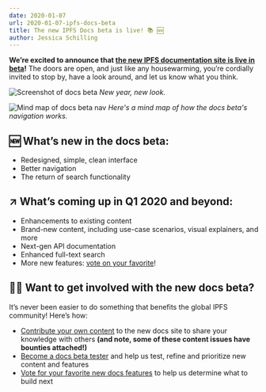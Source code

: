 ```yaml
---
date: 2020-01-07
url: 2020-01-07-ipfs-docs-beta
title: The new IPFS Docs beta is live! 📚 🆕
author: Jessica Schilling
---
```


**We’re excited to announce that [the new IPFS documentation site is live in beta](https://docs-beta.ipfs.io/)!** The doors are open, and just like any housewarming, you’re cordially invited to stop by, have a look around, and let us know what you think.

![Screenshot of docs beta](../076-ipfs-docs-beta/img/docs-beta-screenshot.png)
*New year, new look.*

![Mind map of docs beta nav](../076-ipfs-docs-beta/img/docs-beta-site-mindmap.png)
*Here's a mind map of how the docs beta's navigation works.*

## 🆕 What’s new in the docs beta:
- Redesigned, simple, clean interface
- Better navigation
- The return of search functionality


## ↗️ What’s coming up in Q1 2020 and beyond:
- Enhancements to existing content
- Brand-new content, including use-case scenarios, visual explainers, and more
- Next-gen API documentation
- Enhanced full-text search
- More new features: [vote on your favorite](https://ipfs.canny.io/admin/board/docs-features)!

## 👩‍🔬 Want to get involved with the new docs beta? 
It’s never been easier to do something that benefits the global IPFS community! Here’s how:
- [Contribute your own content](https://github.com/ipfs/docs/issues?q=is%3Aissue+is%3Aopen+label%3A%22help+wanted%22) to the new docs site to share your knowledge with others **(and note, some of these content issues have bounties attached!)**
- [Become a docs beta tester](https://docs.google.com/forms/d/1LVaD1B2uyW6Ff0jfU_iQ5mCeyQcHfyQO6BDD99XAgK0/) and help us test, refine and prioritize new content and features
- [Vote for your favorite new docs features](https://ipfs.canny.io/admin/board/docs-features) to help us determine what to build next
